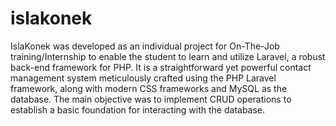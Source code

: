 # islakonek
IslaKonek was developed as an individual project for On-The-Job training/Internship to enable the student to learn and utilize Laravel, a robust back-end framework for PHP. It is a straightforward yet powerful contact management system meticulously crafted using the PHP Laravel framework, along with modern CSS frameworks and MySQL as the database. The main objective was to implement CRUD operations to establish a basic foundation for interacting with the database. 


